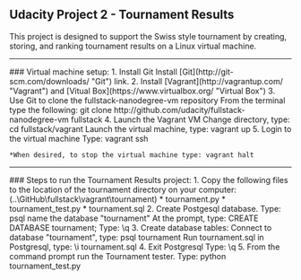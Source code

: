 ## Udacity Project 2 - Tournament Results

This project is designed to support the Swiss style tournament by creating, storing,
and ranking tournament results on a Linux virtual machine.
<hr>
### Virtual machine setup:
	1. Install Git
		Install [Git](http://git-scm.com/downloads/ "Git") link.	
	2. Install [Vagrant](http://vagrantup.com/ "Vagrant") and [Vitual Box](https://www.virtualbox.org/ "Virtual Box")
	3. Use Git to clone the fullstack-nanodegree-vm repository
		From the terminal type the following:
		git clone http://github.com/udacity/fullstack-nanodegree-vm fullstack
	4. Launch the Vagrant VM
		Change directory, type: cd fullstack/vagrant
		Launch the virtual machine, type: vagrant up 
	5. Login to the virtual machine
		Type: vagrant ssh 

	*When desired, to stop the virtual machine type: vagrant halt
<hr>
### Steps to run the Tournament Results project:
	1. Copy the following files to the location of the tournament directory on  
	   your computer: (..\GitHub\fullstack\vagrant\tournament)
			* tournament.py
			* tournament_test.py
			* tournament.sql
	2. Create Postgesql database.
		Type: psql
		name the database "tournament"
		At the prompt, type: CREATE DATABASE tournament;
		Type: \q
	3. Create database tables:
		Connect to database "tournament", type: psql tournament
		Run tournament.sql in Postgresql, type: \i tournament.sql
	4. Exit Postgresql
	   	Type: \q
	5. From the command prompt run the Tournament tester.
		Type: python tournament_test.py
